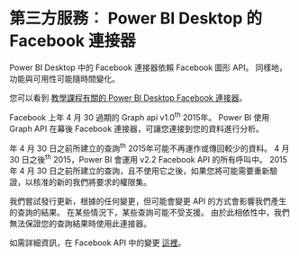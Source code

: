 <properties
   pageTitle="第三方服務︰ Power BI Desktop 的 Facebook 連接器"
   description="第三方服務︰ Power BI Desktop 的 Facebook 連接器"
   services="powerbi"
   documentationCenter=""
   authors="davidiseminger"
   manager="mblythe"
   backup=""
   editor=""
   tags=""
   qualityFocus="no"
   qualityDate=""/>

<tags
   ms.service="powerbi"
   ms.devlang="NA"
   ms.topic="article"
   ms.tgt_pltfrm="NA"
   ms.workload="powerbi"
   ms.date="09/29/2016"
   ms.author="davidi"/>
# 第三方服務︰ Power BI Desktop 的 Facebook 連接器

Power BI Desktop 中的 Facebook 連接器依賴 Facebook 圖形 API。 同樣地，功能與可用性可能隨時間變化。

您可以看到 [教學課程有關的 Power BI Desktop Facebook 連接器](powerbi-desktop-tutorial-facebook-analytics.md)。

Facebook 上年 4 月 30 過期的 Graph api v1.0<sup>th</sup> 2015年。 Power BI 使用 Graph API 在幕後 Facebook 連接器，可讓您連接到您的資料進行分析。

年 4 月 30 日之前所建立的查詢<sup>th</sup> 2015年可能不再運作或傳回較少的資料。 4 月 30 日之後<sup>th</sup> 2015，Power BI 會運用 v2.2 Facebook API 的所有呼叫中。 2015 年 4 月 30 日之前所建立的查詢，且不使用它之後，如果您將可能需要重新驗證，以核准的新的我們將要求的權限集。

我們嘗試發行更新，根據的任何變更，但可能會變更 API 的方式會影響我們產生的查詢的結果。 在某些情況下，某些查詢可能不受支援。 由於此相依性中，我們無法保證您的查詢結果時使用此連接器。

如需詳細資訊，在 Facebook API 中的變更 [這裡](https://developers.facebook.com/docs/apps/changelog#v2_0)。
